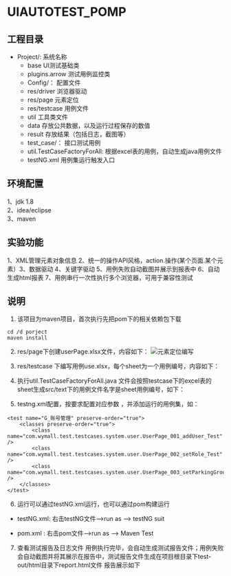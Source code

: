 # UIAUTOTEST_POMP

## 工程目录

- Project/:  系统名称
  - base  UI测试基础类
  - plugins.arrow  测试用例监控类
  - Config/： 配置文件
  - res/driver 浏览器驱动
  - res/page 元素定位
  - res/testcase 用例文件
  - util 工具类文件
  - data 存放公共数据，以及运行过程保存的数值
  - result  存放结果（包括日志，截图等）
  - test_case/： 接口测试用例
  - util.TestCaseFactoryForAll:  根据excel表的用例，自动生成java用例文件
  - testNG.xml  用例集运行触发入口

## 环境配置
1、jdk 1.8    
2、idea/eclipse     
3、maven

## 实验功能
1、XML管理元素对象信息 2、统一的操作API风格，action.操作(某个页面.某个元素）3、数据驱动 4、关键字驱动 5、用例失败自动截图并展示到报表中 6、自动生成html报表 7、用例串行一次性执行多个浏览器，可用于兼容性测试


  ## 说明
1. 该项目为maven项目，首次执行先把pom下的相关依赖包下载

```
cd /d porject
maven install
```
2. res/page下创建userPage.xlsx文件，内容如下：
![元素定位编写](http://172.18.3.40:3000/yeyb/UIAUTOTEST_POMP/src/master/img-folder/page.png)

3. res/testcase 下编写用例use.xlsx，每个sheet为一个用例编号，内容如下：

4. 执行util.TestCaseFactoryForAll.java 文件会按照testcase下的excel表的sheet生成src/text下的用例文件名字是sheet用例编号，如下：

5. testng.xml配置，按要求配置对应参数 ，并添加运行的用例集，如：
```
<test name="G_账号管理" preserve-order="true">
	<classes preserve-order="true">
		<class name="com.wymall.test.testcases.system.user.UserPage_001_addUser_Test" />
		<class name="com.wymall.test.testcases.system.user.UserPage_002_setRole_Test" />
		<class name="com.wymall.test.testcases.system.user.UserPage_003_setParkingGroup_Test" />
	</classes>
</test>
```

6. 运行可以通过testNG.xml运行，也可以通过pom构建运行
- testNG.xml: 右击testNG文件-->run as --> testNG suit

- pom.xml :   右击pom文件-->run as --> Maven Test


7. 查看测试报告及日志文件
用例执行完毕，会自动生成测试报告文件；用例失败会自动截图并将其展示在报告中，测试报告文件生成在项目根目录下test-out/html目录下report.html文件 报告展示如下